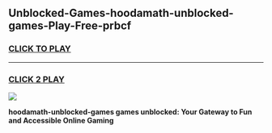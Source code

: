 
## Unblocked-Games-hoodamath-unblocked-games-Play-Free-prbcf
<h3>
<a href="https://premium76.site?title=hoodamath-unblocked-games&ref=24M">CLICK TO PLAY</a></h3>
<hr>

<h3>
<a href="https://premium76.site?title=hoodamath-unblocked-games&ref=24M">CLICK 2 PLAY</a>
  
</h3>

<a href="https://premium76.site?title=hoodamath-unblocked-games&ref=24M"><img src="https://clearcache.store/games.png"></a>


**hoodamath-unblocked-games games unblocked: Your Gateway to Fun and Accessible Online Gaming**
